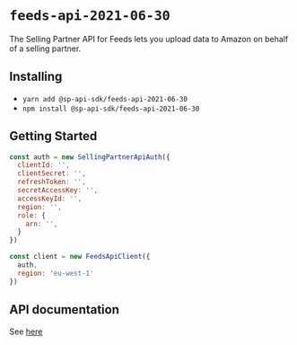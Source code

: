 # `feeds-api-2021-06-30`

The Selling Partner API for Feeds lets you upload data to Amazon on behalf of a selling partner.

## Installing

* `yarn add @sp-api-sdk/feeds-api-2021-06-30`
* `npm install @sp-api-sdk/feeds-api-2021-06-30`

## Getting Started

```javascript
const auth = new SellingPartnerApiAuth({
  clientId: '',
  clientSecret: '',
  refreshToken: '',
  secretAccessKey: '',
  accessKeyId: '',
  region: '',
  role: {
    arn: '',
  }
})

const client = new FeedsApiClient({
  auth,
  region: 'eu-west-1'
})
```

## API documentation

See [here](https://github.com/amzn/selling-partner-api-docs/tree/main/references/feeds-api/feeds_2021-06-30.md)
